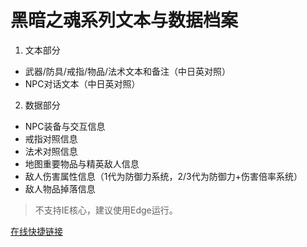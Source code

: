 # 黑暗之魂系列文本与数据档案

1. 文本部分
* 武器/防具/戒指/物品/法术文本和备注（中日英对照）
* NPC对话文本（中日英对照）

2. 数据部分
* NPC装备与交互信息
* 戒指对照信息
* 法术对照信息
* 地图重要物品与精英敌人信息
* 敌人伤害属性信息（1代为防御力系统，2/3代为防御力+伤害倍率系统）
* 敌人物品掉落信息

>不支持IE核心，建议使用Edge运行。

[在线快捷链接](https://leminerva.github.io/Dark-Souls-Documents/)
